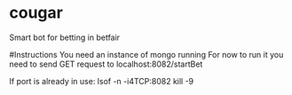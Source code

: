 # cougar
Smart bot for betting in betfair



#Instructions
You need an instance of mongo running
For now to run it you need to send GET request to localhost:8082/startBet



If port is already in use:
    lsof -n -i4TCP:8082
    kill -9 <pid>


